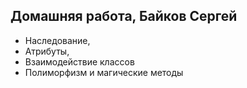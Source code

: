 ## Домашняя работа, Байков Сергей
* Наследование, 
* Атрибуты, 
* Взаимодействие классов
* Полиморфизм и магические методы
